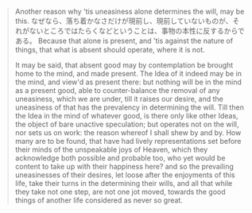 

> Another reason why 'tis uneasiness alone determines the will, may be this. 
> なぜなら、落ち着かなさだけが現前し、現前していないものが、それがないところではたらくなどということは、事物の本性に反するからである。
> Because that alone is present, and 'tis against the nature of things, that what is absent should operate, where it is not. 
> 
> It may be said, that absent good may by contemplation be brought home to the mind, and made present. The Idea of it indeed may be in the mind, and view'd as present there: but nothing will be in the mind as a present good, able to counter-balance the removal of any uneasiness, which we are under, till it raises our desire, and the uneasiness of that has the prevalency in determining the will. Till then the Idea in the mind of whatever good, is there only like other Ideas, the object of bare unactive speculation; but operates not on the will, nor sets us on work: the reason whereof I shall shew by and by. How many are to be found, that have had lively representations set before their minds of the unspeakable joys of Heaven, which they acknowledge both possible and probable too, who yet would be content to take up with their happiness here? and so the prevailing uneasinesses of their desires, let loose after the enjoyments of this life, take their turns in the determining their wills, and all that while they take not one step, are not one jot moved, towards the good things of another life considered as never so great.